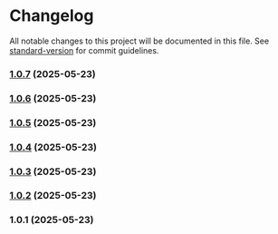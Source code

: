 # Changelog

All notable changes to this project will be documented in this file. See [standard-version](https://github.com/conventional-changelog/standard-version) for commit guidelines.

### [1.0.7](https://github.com/erhanfirat/nest-my-commerce/compare/v1.0.6...v1.0.7) (2025-05-23)

### [1.0.6](https://github.com/erhanfirat/nest-my-commerce/compare/v1.0.5...v1.0.6) (2025-05-23)

### [1.0.5](https://github.com/erhanfirat/nest-my-commerce/compare/v1.0.4...v1.0.5) (2025-05-23)

### [1.0.4](https://github.com/erhanfirat/nest-my-commerce/compare/v1.0.3...v1.0.4) (2025-05-23)

### [1.0.3](https://github.com/erhanfirat/nest-my-commerce/compare/v1.0.2...v1.0.3) (2025-05-23)

### [1.0.2](https://github.com/erhanfirat/nest-my-commerce/compare/v1.0.1...v1.0.2) (2025-05-23)

### 1.0.1 (2025-05-23)
